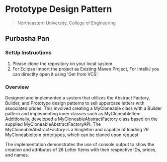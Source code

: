 # Prototype Design Pattern
> Northeastern University, College of Engineering


## Purbasha Pan

### SetUp Instructions
1. Please clone the repository on your local system
2. For Eclipse Import the project as Existing Maven Project, For IntelliJ you can directlty open it using 'Get from VCS'.

### Overview 
Designed and implemented a system that utilizes the Abstract Factory, Builder, and Prototype design patterns to sell uppercase letters with associated prices.
This involved creating a MyCloneable class with a Builder pattern and implementing inner classes such as MyCloneableItem. 
Additionally, developed a MyCloneableAbstractFactory class based on the supplied MyCloneableAbstractFactoryAPI. 
The MyCloneableAbstractFactory is a Singleton and capable of loading 26 MyCloneableItem prototypes, which can be cloned upon request.

The implementation demonstrates the use of console output to show the creation and attributes of 26 Letter Items with their respective IDs, prices, and names.

